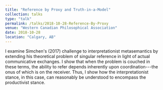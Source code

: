 ```yaml
---
title: "Reference by Proxy and Truth-in-a-Model"
collection: talks
type: "talk"
permalink: /talks/2018-10-28-Reference-By-Proxy
venue: "Western Canadian Philosophical Association"
date: 2018-10-28
location: "Calgary, AB"
---
```


I examine Simchen's (2017) challenge to interpretationist metasemantics by extending his theoretical problem of singular reference in light of actual communicative exchanges. I show that when the problem is couched in these terms, the ability to refer depends inherently upon coordination---the onus of which is on the receiver. Thus, I show how the interpretationist stance, in this case, can reasonably be understood to encompass the productivist stance.
